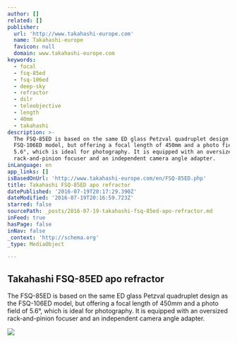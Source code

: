 ```yaml
---
author: []
related: []
publisher:
  url: 'http://www.takahashi-europe.com'
  name: Takahashi-europe
  favicon: null
  domain: www.takahashi-europe.com
keywords:
  - focal
  - fsq-85ed
  - fsq-106ed
  - deep-sky
  - refractor
  - dslr
  - teleobjective
  - length
  - 40mm
  - takahashi
description: >-
  The FSQ-85ED is based on the same ED glass Petzval quadruplet design as the
  FSQ-106ED model, but offering a focal length of 450mm and a photo field of
  5.6°, which is ideal for photography. It is equipped with an oversized
  rack-and-pinion focuser and an independent camera angle adapter.
inLanguage: en
app_links: []
isBasedOnUrl: 'http://www.takahashi-europe.com/en/FSQ-85ED.php'
title: Takahashi FSQ-85ED apo refractor
datePublished: '2016-07-19T20:17:29.390Z'
dateModified: '2016-07-19T20:16:59.723Z'
starred: false
sourcePath: _posts/2016-07-19-takahashi-fsq-85ed-apo-refractor.md
inFeed: true
hasPage: false
inNav: false
_context: 'http://schema.org'
_type: MediaObject

---
```

<article style=""><h1>Takahashi FSQ-85ED apo refractor</h1><p>The FSQ-85ED is based on the same ED glass Petzval quadruplet design as the FSQ-106ED model, but offering a focal length of 450mm and a photo field of 5.6°, which is ideal for photography. It is equipped with an oversized rack-and-pinion focuser and an independent camera angle adapter.</p><img src="http://www.takahashi-europe.com/images/products/fsq85ed/FSQ-85ED_profil_300.jpg" /></article>